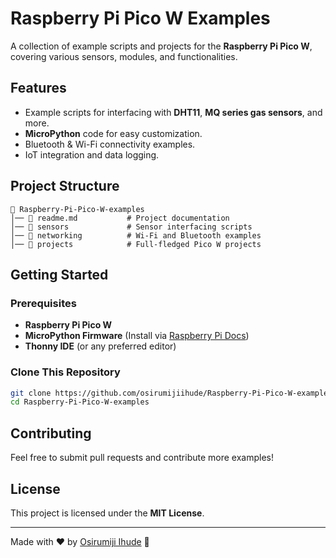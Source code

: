 # Raspberry Pi Pico W Examples

A collection of example scripts and projects for the **Raspberry Pi Pico W**, covering various sensors, modules, and functionalities.

## Features
- Example scripts for interfacing with **DHT11**, **MQ series gas sensors**, and more.
- **MicroPython** code for easy customization.
- Bluetooth & Wi-Fi connectivity examples.
- IoT integration and data logging.

## Project Structure
```
📁 Raspberry-Pi-Pico-W-examples
│── 📜 readme.md           # Project documentation
│── 📂 sensors             # Sensor interfacing scripts
│── 📂 networking          # Wi-Fi and Bluetooth examples
│── 📂 projects            # Full-fledged Pico W projects
```

## Getting Started
### Prerequisites
- **Raspberry Pi Pico W**
- **MicroPython Firmware** (Install via [Raspberry Pi Docs](https://www.raspberrypi.com/documentation/microcontrollers/micropython.html))
- **Thonny IDE** (or any preferred editor)

### Clone This Repository
```sh
git clone https://github.com/osirumijiihude/Raspberry-Pi-Pico-W-examples.git
cd Raspberry-Pi-Pico-W-examples
```

## Contributing
Feel free to submit pull requests and contribute more examples!

## License
This project is licensed under the **MIT License**.

---
Made with ❤️ by [Osirumiji Ihude](https://osirumijiihude.space) 🚀

